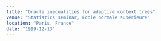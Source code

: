 ```yaml
---
title: "Oracle inequalities for adaptive context trees"
venue: "Statistics seminar, Ecole normale supérieure"
location: "Paris, France"
date: "1999-12-13"
---
```

